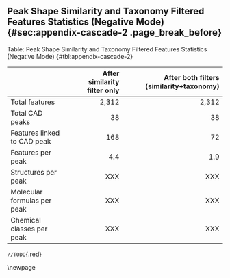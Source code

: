 ## Peak Shape Similarity and Taxonomy Filtered Features Statistics (Negative Mode) {#sec:appendix-cascade-2 .page_break_before}

Table: Peak Shape Similarity and Taxonomy Filtered Features Statistics (Negative Mode) {#tbl:appendix-cascade-2}

|                                 | After similarity filter only|After both filters (similarity+taxonomy) |
|:------------------------------- | ---------------------------:| ---------------------------:|
| Total features                  | 2,312                       | 2,312                       | 
| Total CAD peaks                 | 38                          | 38                          | 
| Features linked to CAD peak     | 168                         | 72                          |
| Features per peak               | 4.4                         | 1.9                         | 
| Structures per peak             | XXX                         | XXX                         | 
| Molecular formulas per peak     | XXX                         | XXX                         | 
| Chemical classes per peak       | XXX                         | XXX                         | 

`//TODO`{.red}

\newpage